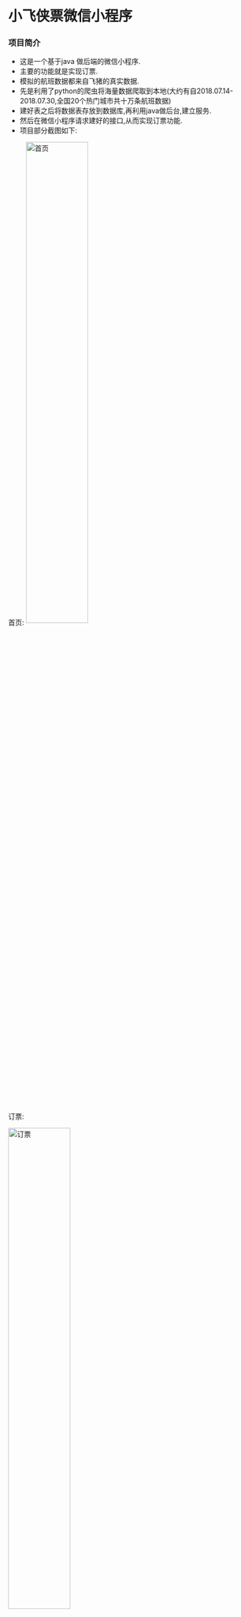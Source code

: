 # 小飞侠票微信小程序


### 项目简介

  - 这是一个基于java 做后端的微信小程序.
  - 主要的功能就是实现订票.
  - 模拟的航班数据都来自飞猪的真实数据.
  - 先是利用了python的爬虫将海量数据爬取到本地(大约有自2018.07.14-2018.07.30,全国20个热门城市共十万条航班数据)
  - 建好表之后将数据表存放到数据库,再利用java做后台,建立服务.
  - 然后在微信小程序请求建好的接口,从而实现订票功能.
  - 项目部分截图如下:          









  首页:
 <img src="https://i.loli.net/2018/10/25/5bd189d18b0dd.png" width = "50%" height = "50%" alt="首页" align=center />
  
  订票:
<div width = "100%">
<img src="https://i.loli.net/2018/10/25/5bd18a520b625.png" width = "50%" height = "50%" alt="订票" align=center />
<img src="https://i.loli.net/2018/10/25/5bd18a6f4dc8b.png" width = "50%" height = "50%" alt="订票" align=center />
<img src="https://i.loli.net/2018/10/25/5bd18a8733ad3.png" width = "50%" height = "50%" alt="订票" align=center />
<img src="https://i.loli.net/2018/10/25/5bd18a9a68f12.png" width = "50%" height = "50%" alt="订票" align=center />
<div>  
  资讯页:

<img src="https://i.loli.net/2018/10/25/5bd18aceab473.png" width = "50%" height = "50%" alt="订票" align=center />


  个人中心页:


  <img src="https://i.loli.net/2018/10/25/5bd18ae224e36.png" width = "50%" height = "50%" alt="订票" align=center />
